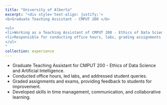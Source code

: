 ```yaml
---
title: "University of Alberta"
excerpt: "<div style='text-align: justify;'>
<b>Graduate Teaching Assistant - CMPUT 200 </b>

<ul>
<li>Working as a Teaching Assistant of CMPUT 200 - Ethics of Data Science and Artificial Intelligence (Fall 2024)</li>
<li>Responsible for conducting office hours, labs, grading assignments and exams, solving student queries, etc</li>
</ul>
"
collection: experience
---
```


<ul>
    <li>Graduate Teaching Assistant for CMPUT 200 - Ethics of Data Science and Artificial Intelligence.</li>
    <li>Conducted office hours, led labs, and addressed student queries.</li>   
    <li>Graded assignments and exams, providing feedback to students for improvement.</li>   
    <li>Developed skills in time management, communication, and collaborative learning.</li>  
</ul>


